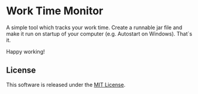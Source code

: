 # Work Time Monitor

A simple tool which tracks your work time. Create a runnable jar file and make it run on startup of your computer (e.g. Autostart on Windows). That`s it.

Happy working!

## License

This software is released under the [MIT License](http://www.opensource.org/licenses/MIT).